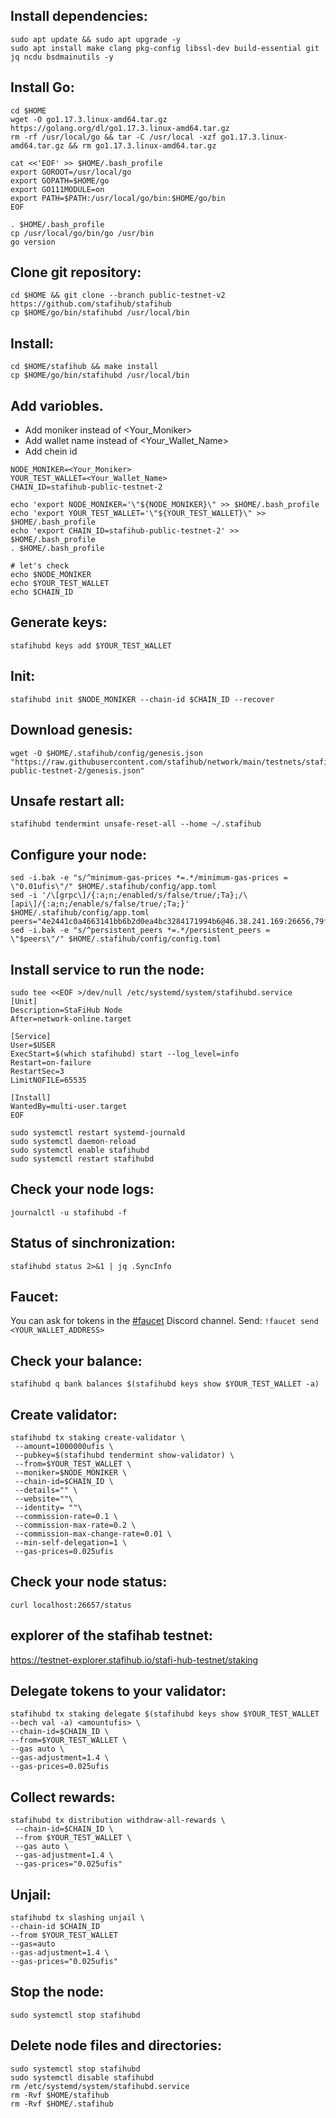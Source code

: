 ## Install dependencies:

```
sudo apt update && sudo apt upgrade -y
sudo apt install make clang pkg-config libssl-dev build-essential git jq ncdu bsdmainutils -y
```
## Install Go:
```
cd $HOME
wget -O go1.17.3.linux-amd64.tar.gz https://golang.org/dl/go1.17.3.linux-amd64.tar.gz
rm -rf /usr/local/go && tar -C /usr/local -xzf go1.17.3.linux-amd64.tar.gz && rm go1.17.3.linux-amd64.tar.gz

cat <<'EOF' >> $HOME/.bash_profile
export GOROOT=/usr/local/go
export GOPATH=$HOME/go
export GO111MODULE=on
export PATH=$PATH:/usr/local/go/bin:$HOME/go/bin
EOF

. $HOME/.bash_profile
cp /usr/local/go/bin/go /usr/bin
go version
```

## Clone git repository:
```
cd $HOME && git clone --branch public-testnet-v2 https://github.com/stafihub/stafihub
cp $HOME/go/bin/stafihubd /usr/local/bin
```


## Install:
```
cd $HOME/stafihub && make install
cp $HOME/go/bin/stafihubd /usr/local/bin
```

## Add variobles.
- Add moniker instead of <Your_Moniker>
- Add wallet name instead of <Your_Wallet_Name>
- Add chein id
```
NODE_MONIKER=<Your_Moniker>
YOUR_TEST_WALLET=<Your_Wallet_Name>
CHAIN_ID=stafihub-public-testnet-2

echo 'export NODE_MONIKER='\"${NODE_MONIKER}\" >> $HOME/.bash_profile
echo 'export YOUR_TEST_WALLET='\"${YOUR_TEST_WALLET}\" >> $HOME/.bash_profile
echo 'export CHAIN_ID=stafihub-public-testnet-2' >> $HOME/.bash_profile
. $HOME/.bash_profile

# let's check
echo $NODE_MONIKER
echo $YOUR_TEST_WALLET
echo $CHAIN_ID
```
## Generate keys:
```
stafihubd keys add $YOUR_TEST_WALLET
```

## Init:
```
stafihubd init $NODE_MONIKER --chain-id $CHAIN_ID --recover
```

## Download genesis:
```
wget -O $HOME/.stafihub/config/genesis.json "https://raw.githubusercontent.com/stafihub/network/main/testnets/stafihub-public-testnet-2/genesis.json"
```

## Unsafe restart all:
```
stafihubd tendermint unsafe-reset-all --home ~/.stafihub
```

## Configure your node:
```
sed -i.bak -e "s/^minimum-gas-prices *=.*/minimum-gas-prices = \"0.01ufis\"/" $HOME/.stafihub/config/app.toml
sed -i '/\[grpc\]/{:a;n;/enabled/s/false/true/;Ta};/\[api\]/{:a;n;/enable/s/false/true/;Ta;}' $HOME/.stafihub/config/app.toml
peers="4e2441c0a4663141bb6b2d0ea4bc3284171994b6@46.38.241.169:26656,79ffbd983ab6d47c270444f517edd37049ae4937@23.88.114.52:26656"
sed -i.bak -e "s/^persistent_peers *=.*/persistent_peers = \"$peers\"/" $HOME/.stafihub/config/config.toml
```

 ## Install service to run the node:
 ```
sudo tee <<EOF >/dev/null /etc/systemd/system/stafihubd.service
[Unit]
Description=StaFiHub Node
After=network-online.target

[Service]
User=$USER
ExecStart=$(which stafihubd) start --log_level=info
Restart=on-failure
RestartSec=3
LimitNOFILE=65535

[Install]
WantedBy=multi-user.target
EOF

sudo systemctl restart systemd-journald
sudo systemctl daemon-reload
sudo systemctl enable stafihubd
sudo systemctl restart stafihubd
```
## Check your node logs:
```
journalctl -u stafihubd -f
```

## Status of sinchronization:
```
stafihubd status 2>&1 | jq .SyncInfo
```


## Faucet:
You can ask for tokens in the [#faucet](https://discord.gg/uKSdyZ8z) Discord channel.
Send: `!faucet send <YOUR_WALLET_ADDRESS>`

## Сheck your balance:
```
stafihubd q bank balances $(stafihubd keys show $YOUR_TEST_WALLET -a)
```

## Create validator:
```
stafihubd tx staking create-validator \
 --amount=1000000ufis \
 --pubkey=$(stafihubd tendermint show-validator) \
 --from=$YOUR_TEST_WALLET \
 --moniker=$NODE_MONIKER \
 --chain-id=$CHAIN_ID \
 --details="" \
 --website=""\
 --identity= ""\
 --commission-rate=0.1 \
 --commission-max-rate=0.2 \
 --commission-max-change-rate=0.01 \
 --min-self-delegation=1 \
 --gas-prices=0.025ufis
 ```
 
 ## Check your node status:
 ```
 curl localhost:26657/status
 ```
 
 
 ## explorer of the stafihab testnet:
 https://testnet-explorer.stafihub.io/stafi-hub-testnet/staking
 
 
 
 ## Delegate tokens to your validator:
```
stafihubd tx staking delegate $(stafihubd keys show $YOUR_TEST_WALLET --bech val -a) <amountufis> \
--chain-id=$CHAIN_ID \
--from=$YOUR_TEST_WALLET \
--gas auto \
--gas-adjustment=1.4 \
--gas-prices=0.025ufis
```

## Collect rewards:
```
stafihubd tx distribution withdraw-all-rewards \
 --chain-id=$CHAIN_ID \
 --from $YOUR_TEST_WALLET \
 --gas auto \
 --gas-adjustment=1.4 \
 --gas-prices="0.025ufis"
```

## Unjail:
```
stafihubd tx slashing unjail \
--chain-id $CHAIN_ID 
--from $YOUR_TEST_WALLET 
--gas=auto 
--gas-adjustment=1.4 \
--gas-prices="0.025ufis"
```

## Stop the node:
```
sudo systemctl stop stafihubd
```

## Delete node files and directories:
```
sudo systemctl stop stafihubd
sudo systemctl disable stafihubd
rm /etc/systemd/system/stafihubd.service
rm -Rvf $HOME/stafihub
rm -Rvf $HOME/.stafihub
```
